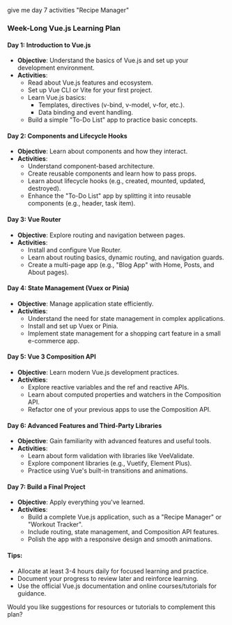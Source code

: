 give me day 7 activities "Recipe Manager"

### Week-Long Vue.js Learning Plan

#### **Day 1: Introduction to Vue.js**

- **Objective**: Understand the basics of Vue.js and set up your development environment.
- **Activities**:
  - Read about Vue.js features and ecosystem.
  - Set up Vue CLI or Vite for your first project.
  - Learn Vue.js basics:
    - Templates, directives (v-bind, v-model, v-for, etc.).
    - Data binding and event handling.
  - Build a simple "To-Do List" app to practice basic concepts.

#### **Day 2: Components and Lifecycle Hooks**

- **Objective**: Learn about components and how they interact.
- **Activities**:
  - Understand component-based architecture.
  - Create reusable components and learn how to pass props.
  - Learn about lifecycle hooks (e.g., created, mounted, updated, destroyed).
  - Enhance the "To-Do List" app by splitting it into reusable components (e.g., header, task item).

#### **Day 3: Vue Router**

- **Objective**: Explore routing and navigation between pages.
- **Activities**:
  - Install and configure Vue Router.
  - Learn about routing basics, dynamic routing, and navigation guards.
  - Create a multi-page app (e.g., "Blog App" with Home, Posts, and About pages).

#### **Day 4: State Management (Vuex or Pinia)**

- **Objective**: Manage application state efficiently.
- **Activities**:
  - Understand the need for state management in complex applications.
  - Install and set up Vuex or Pinia.
  - Implement state management for a shopping cart feature in a small e-commerce app.

#### **Day 5: Vue 3 Composition API**

- **Objective**: Learn modern Vue.js development practices.
- **Activities**:
  - Explore reactive variables and the ref and reactive APIs.
  - Learn about computed properties and watchers in the Composition API.
  - Refactor one of your previous apps to use the Composition API.

#### **Day 6: Advanced Features and Third-Party Libraries**

- **Objective**: Gain familiarity with advanced features and useful tools.
- **Activities**:
  - Learn about form validation with libraries like VeeValidate.
  - Explore component libraries (e.g., Vuetify, Element Plus).
  - Practice using Vue's built-in transitions and animations.

#### **Day 7: Build a Final Project**

- **Objective**: Apply everything you've learned.
- **Activities**:
  - Build a complete Vue.js application, such as a "Recipe Manager" or "Workout Tracker".
  - Include routing, state management, and Composition API features.
  - Polish the app with a responsive design and smooth animations.

#### **Tips**:

- Allocate at least 3-4 hours daily for focused learning and practice.
- Document your progress to review later and reinforce learning.
- Use the official Vue.js documentation and online courses/tutorials for guidance.

Would you like suggestions for resources or tutorials to complement this plan?
